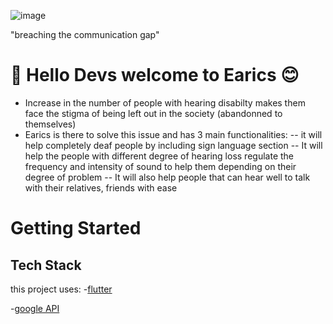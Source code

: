

![image](https://github.com/Ndifoinhilary/hack_project_ai/assets/81620569/e555c1ba-1720-4424-9b4d-12a2db6f7a0c)


"breaching the communication gap"

# :tada: Hello Devs welcome to Earics :blush:
- Increase in the number of people with hearing disabilty makes them face the stigma of being left out in the society (abandonned to themselves)
- Earics is there to solve this issue and has 3 main functionalities:
     -- it will help completely deaf people by including sign language section
     -- It will help the people with different degree of hearing loss regulate the frequency and intensity of sound to help them depending on their degree of problem
     -- It will also help people that can hear well to talk with their relatives, friends with ease
 # Getting Started
 ## Tech Stack
 this project uses: 
 -[flutter](https://docs.flutter.dev/)
 
 -[google API](https://cloud.google.com/apis?hl=EN)
 
 
